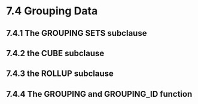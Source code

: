 # 7.4 Grouping Data











## 7.4.1 The GROUPING SETS subclause









## 7.4.2 the CUBE subclause






## 7.4.3 the ROLLUP subclause





## 7.4.4 The GROUPING and GROUPING_ID function

